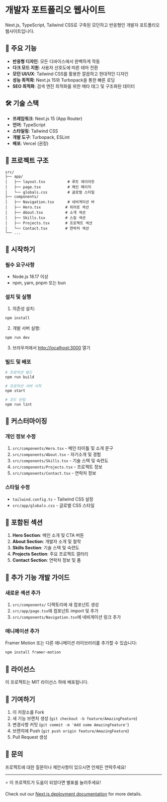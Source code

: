 # 개발자 포트폴리오 웹사이트

Next.js, TypeScript, Tailwind CSS로 구축된 모던하고 반응형인 개발자 포트폴리오 웹사이트입니다.

## 🌟 주요 기능

- **반응형 디자인**: 모든 디바이스에서 완벽하게 작동
- **다크 모드 지원**: 사용자 선호도에 따른 테마 전환
- **모던 UI/UX**: Tailwind CSS를 활용한 깔끔하고 현대적인 디자인
- **성능 최적화**: Next.js 15와 Turbopack을 통한 빠른 로딩
- **SEO 최적화**: 검색 엔진 최적화를 위한 메타 태그 및 구조화된 데이터

## 🛠 기술 스택

- **프레임워크**: Next.js 15 (App Router)
- **언어**: TypeScript
- **스타일링**: Tailwind CSS
- **개발 도구**: Turbopack, ESLint
- **배포**: Vercel (권장)

## 📁 프로젝트 구조

```
src/
├── app/
│   ├── layout.tsx          # 루트 레이아웃
│   ├── page.tsx            # 메인 페이지
│   └── globals.css         # 글로벌 스타일
├── components/
│   ├── Navigation.tsx      # 네비게이션 바
│   ├── Hero.tsx           # 히어로 섹션
│   ├── About.tsx          # 소개 섹션
│   ├── Skills.tsx         # 스킬 섹션
│   ├── Projects.tsx       # 프로젝트 섹션
│   └── Contact.tsx        # 연락처 섹션
└── ...
```

## 🚀 시작하기

### 필수 요구사항

- Node.js 18.17 이상
- npm, yarn, pnpm 또는 bun

### 설치 및 실행

1. 의존성 설치:
```bash
npm install
```

2. 개발 서버 실행:
```bash
npm run dev
```

3. 브라우저에서 [http://localhost:3000](http://localhost:3000) 열기

### 빌드 및 배포

```bash
# 프로덕션 빌드
npm run build

# 프로덕션 서버 시작
npm start

# 코드 린팅
npm run lint
```

## 🎨 커스터마이징

### 개인 정보 수정

1. `src/components/Hero.tsx` - 메인 타이틀 및 소개 문구
2. `src/components/About.tsx` - 자기소개 및 경험
3. `src/components/Skills.tsx` - 기술 스택 및 숙련도
4. `src/components/Projects.tsx` - 프로젝트 정보
5. `src/components/Contact.tsx` - 연락처 정보

### 스타일 수정

- `tailwind.config.ts` - Tailwind CSS 설정
- `src/app/globals.css` - 글로벌 CSS 스타일

## 📱 포함된 섹션

1. **Hero Section**: 메인 소개 및 CTA 버튼
2. **About Section**: 개발자 소개 및 철학
3. **Skills Section**: 기술 스택 및 숙련도
4. **Projects Section**: 주요 프로젝트 갤러리
5. **Contact Section**: 연락처 정보 및 폼

## 🔧 추가 기능 개발 가이드

### 새로운 섹션 추가

1. `src/components/` 디렉토리에 새 컴포넌트 생성
2. `src/app/page.tsx`에 컴포넌트 import 및 추가
3. `src/components/Navigation.tsx`에 네비게이션 링크 추가

### 애니메이션 추가

Framer Motion 또는 다른 애니메이션 라이브러리를 추가할 수 있습니다:

```bash
npm install framer-motion
```

## 📄 라이선스

이 프로젝트는 MIT 라이선스 하에 배포됩니다.

## 🤝 기여하기

1. 이 저장소를 Fork
2. 새 기능 브랜치 생성 (`git checkout -b feature/AmazingFeature`)
3. 변경사항 커밋 (`git commit -m 'Add some AmazingFeature'`)
4. 브랜치에 Push (`git push origin feature/AmazingFeature`)
5. Pull Request 생성

## 📧 문의

프로젝트에 대한 질문이나 제안사항이 있으시면 언제든 연락주세요!

---

⭐ 이 프로젝트가 도움이 되었다면 별표를 눌러주세요!

Check out our [Next.js deployment documentation](https://nextjs.org/docs/app/building-your-application/deploying) for more details.
